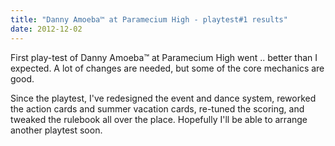 ```yaml
---
title: "Danny Amoeba™ at Paramecium High - playtest#1 results"
date: 2012-12-02
---
```

First play-test of Danny Amoeba&trade; at Paramecium High went .. better than I expected.  A lot of changes are needed, but some of the core mechanics are good.

Since the playtest, I've redesigned the event and dance system, reworked the action cards and summer vacation cards, re-tuned the scoring, and tweaked the rulebook all over the place.  Hopefully I'll be able to arrange another playtest soon.
